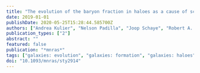 ```yaml
---
title: "The evolution of the baryon fraction in haloes as a cause of scatter in the galaxy stellar mass in the EAGLE simulation"
date: 2019-01-01
publishDate: 2020-05-25T15:28:44.585700Z
authors: ["Andrea Kulier", "Nelson Padilla", "Joop Schaye", "Robert A. Crain", "Matthieu Schaller", "Richard G. Bower", "Tom Theuns", "Enrique Paillas"]
publication_types: ["2"]
abstract: ""
featured: false
publication: "*mnras*"
tags: ["galaxies: evolution", "galaxies: formation", "galaxies: haloes", "Astrophysics - Astrophysics of Galaxies"]
doi: "10.1093/mnras/sty2914"
---
```


